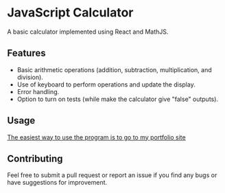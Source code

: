 # JavaScript Calculator

A basic calculator implemented using React and MathJS.

## Features

- Basic arithmetic operations (addition, subtraction, multiplication, and division).
- Use of keyboard to perform operations and update the display.
- Error handling.
- Option to turn on tests (while make the calculator give "false" outputs).

## Usage

[The easiest way to use the program is to go to my portfolio site](https://www.robiniversen.com/build-a-javascript-calculator)

## Contributing

Feel free to submit a pull request or report an issue if you find any bugs or have suggestions for improvement.
